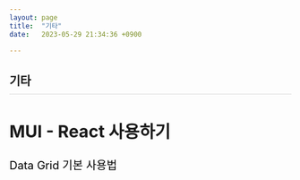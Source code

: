 ```yaml
---
layout: page
title:  "기타"
date:   2023-05-29 21:34:36 +0900

---
```



<h2 style="border-bottom:1px solid #dcdcdc; padding-bottom:10px;">기타</h2>

<div style='font-size:20px'>
    <h2>MUI - React 사용하기</h2>
    <a href="/other/2023/05/29/other-01.html">Data Grid 기본 사용법</a><br />

</div>


<style>
div {
}
a {
    color: #000 !important;
    text-decoration: none;
}
</style>